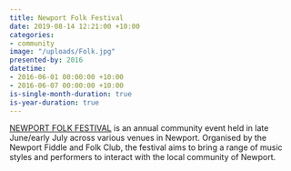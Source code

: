 ```yaml
---
title: Newport Folk Festival
date: 2019-08-14 12:21:00 +10:00
categories:
- community
image: "/uploads/Folk.jpg"
presented-by: 2016
datetime:
- 2016-06-01 00:00:00 +10:00
- 2016-06-07 00:00:00 +10:00
is-single-month-duration: true
is-year-duration: true
---
```


[NEWPORT FOLK FESTIVAL](http://www.newportfolkfestival.org.au) is an annual community event held in late June/early July across various venues in Newport. Organised by the Newport Fiddle and Folk Club, the festival aims to bring a range of music styles and performers to interact with the local community of Newport. 